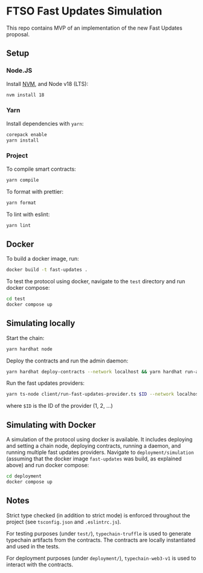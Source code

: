 # FTSO Fast Updates Simulation

This repo contains MVP of an implementation of the new Fast Updates proposal.

## Setup

### Node.JS

Install [NVM](https://github.com/nvm-sh/nvm), and Node v18 (LTS):

```bash
nvm install 18
```

### Yarn

Install dependencies with `yarn`:

```bash
corepack enable
yarn install
```

### Project

To compile smart contracts:

```bash
yarn compile
```

To format with prettier:

```bash
yarn format
```

To lint with eslint:

```bash
yarn lint
```

## Docker

To build a docker image, run:

```bash
docker build -t fast-updates .
```

To test the protocol using docker, navigate to the `test` directory and run docker compose:

```bash
cd test
docker compose up
```

## Simulating locally

Start the chain:

```bash
yarn hardhat node
```

Deploy the contracts and run the admin daemon:

```bash
yarn hardhat deploy-contracts --network localhost && yarn hardhat run-admin-daemon --network localhost
```

Run the fast updates providers:

```bash
yarn ts-node client/run-fast-updates-provider.ts $ID --network localhost
```

where `$ID` is the ID of the provider (1, 2, ...)

## Simulating with Docker

A simulation of the protocol using docker is available. It includes deploying and setting a chain node,
deploying contracts, running a daemon, and running multiple fast updates providers. Navigate to
`deployment/simulation` (assuming that the docker image `fast-updates` was build, as explained above)
and run docker compose:

```bash
cd deployment
docker compose up
```

## Notes

Strict type checked (in addition to strict mode) is enforced throughout the project (see `tsconfig.json` and `.eslintrc.js`).

For testing purposes (under `test/`), `typechain-truffle` is used to generate typechain artifacts from the contracts. The contracts are locally instantiated and used in the tests.

For deployment purposes (under `deployment/`), `typechain-web3-v1` is used to interact with the contracts.
